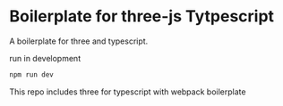 # Boilerplate for three-js Tytpescript

A boilerplate for three and typescript.

run in development

```bash
npm run dev
```

This repo includes three for typescript with webpack boilerplate
